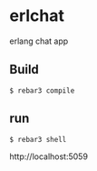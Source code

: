 erlchat
=====

erlang chat app

Build
-----

    $ rebar3 compile

run
-----

    $ rebar3 shell

http://localhost:5059
